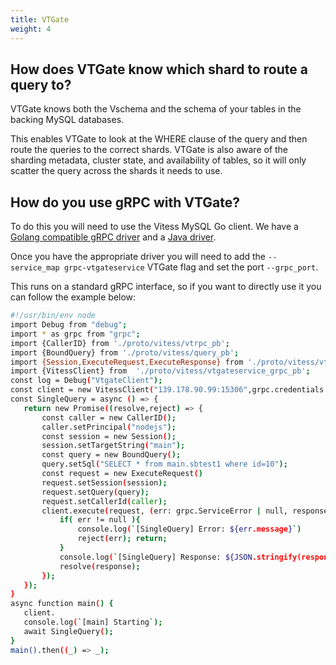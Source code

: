 ```yaml
---
title: VTGate
weight: 4
---
```


## How does VTGate know which shard to route a query to?

VTGate knows both the Vschema and the schema of your tables in the backing MySQL databases.

This enables VTGate to look at the WHERE clause of the query and then route the queries to the correct shards. VTGate is also aware of the sharding metadata, cluster state, and availability of tables, so it will only scatter the query across the shards it needs to use.

## How do you use gRPC with VTGate?

To do this you will need to use the Vitess MySQL Go client. We have a [Golang compatible gRPC driver](https://pkg.go.dev/vitess.io/vitess/go/vt/vitessdriver) and a [Java driver](https://github.com/vitessio/vitess/tree/master/java).

Once you have the appropriate driver you will need to add the `--service_map grpc-vtgateservice` VTGate flag and set the port `--grpc_port`.

This runs on a standard gRPC interface, so if you want to directly use it you can follow the example below:

```sh
#!/usr/bin/env node
import Debug from "debug";
import * as grpc from "grpc";
import {CallerID} from './proto/vitess/vtrpc_pb';
import {BoundQuery} from './proto/vitess/query_pb';
import {Session,ExecuteRequest,ExecuteResponse} from './proto/vitess/vtgate_pb';
import {VitessClient} from  './proto/vitess/vtgateservice_grpc_pb';
const log = Debug("VtgateClient");
const client = new VitessClient("139.178.90.99:15306",grpc.credentials.createInsecure());
const SingleQuery = async () => {
   return new Promise((resolve,reject) => {
       const caller = new CallerID();
       caller.setPrincipal("nodejs");
       const session = new Session();
       session.setTargetString("main");
       const query = new BoundQuery();
       query.setSql("SELECT * from main.sbtest1 where id=10");
       const request = new ExecuteRequest()
       request.setSession(session);
       request.setQuery(query);
       request.setCallerId(caller);
       client.execute(request, (err: grpc.ServiceError | null, response: ExecuteResponse ) => {
           if( err != null ){
               console.log(`[SingleQuery] Error: ${err.message}`)
               reject(err); return;
           }
           console.log(`[SingleQuery] Response: ${JSON.stringify(response.toObject())}`)
           resolve(response);
       });
   });
}
async function main() {
   client.
   console.log(`[main] Starting`);
   await SingleQuery();
}
main().then((_) => _);
```

